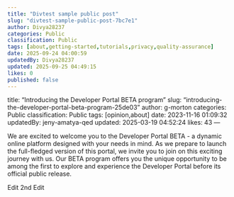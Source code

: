 ```yaml
---
title: "Divtest sample public post"
slug: "divtest-sample-public-post-7bc7e1"
author: Divya28237
categories: Public
classification: Public
tags: [about,getting-started,tutorials,privacy,quality-assurance]
date: 2025-09-24 04:00:59 
updatedBy: Divya28237
updated: 2025-09-25 04:49:15 
likes: 0
published: false
---
```


title: “Introducing the Developer Portal BETA program” slug: “introducing-the-developer-portal-beta-program-25de03” author: g-morton categories: Public classification: Public tags: [opinion,about] date: 2023-11-16 01:09:32 updatedBy: jeny-amatya-qed updated: 2025-03-19 04:52:24 likes: 43 —

We are excited to welcome you to the Developer Portal BETA - a dynamic online platform designed with your needs in mind. As we prepare to launch the full-fledged version of this portal, we invite you to join on this exciting journey with us. Our BETA program offers you the unique opportunity to be among the first to explore and experience the Developer Portal before its official public release.

Edit 
2nd Edit